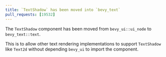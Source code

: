 ```yaml
---
title: `TextShadow` has been moved into `bevy_text`
pull_requests: [19532]
---
```


The `TextShadow` component has been moved from `bevy_ui::ui_node` to `bevy_text::text`. 

This is to allow other text rendering implementations to support `TextShadow` like `Text2d` without depending `bevy_ui` to import the component.



